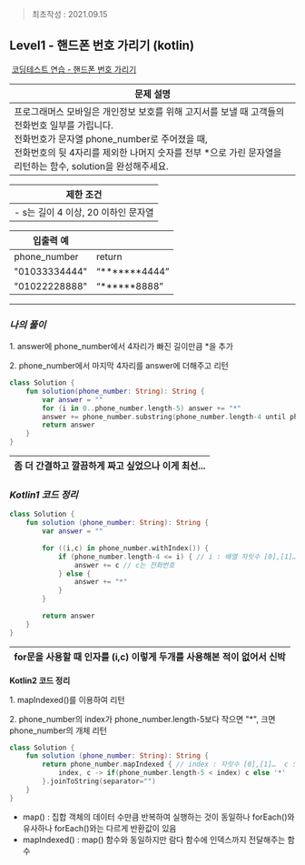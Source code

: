 > 최초작성 : 2021.09.15

## **Level1 - 핸드폰 번호 가리기 (kotlin)**

 [코딩테스트 연습 - 핸드폰 번호 가리기](https://programmers.co.kr/learn/courses/30/lessons/12948)

| **문제 설명** |
| --- |
| 프로그래머스 모바일은 개인정보 보호를 위해 고지서를 보낼 때 고객들의 전화번호 일부를 가립니다.<br>전화번호가 문자열 phone\_number로 주어졌을 때,<br>전화번호의 뒷 4자리를 제외한 나머지 숫자를 전부 \*으로 가린 문자열을 리턴하는 함수, solution을 완성해주세요. |

| **제한 조건** |
| --- |
|   -   s는 길이 4 이상, 20 이하인 문자열   |

| **​입출력 예** |  |
| --- | --- |
| phone\_number | return |
| "01033334444" | “\*\*\*\*\*\*\*4444” |
| "01022228888" | “\*\*\*\*\*\*8888” |

---

### _**나의 풀이**_

1\. answer에 phone\_number에서 4자리가 빠진 길이만큼 \*을 추가

2\. phone\_number에서 마지막 4자리를 answer에 더해주고 리턴

```kt
class Solution {
    fun solution(phone_number: String): String {
        var answer = ""
        for (i in 0..phone_number.length-5) answer += "*"
        answer += phone_number.substring(phone_number.length-4 until phone_number.length)
        return answer
    }
}
```

<center>

| 좀 더 간결하고 깔끔하게 짜고 싶었으나 이게 최선... |
| --- |

</center>

### _**Kotlin1 코드 정리**_

```kt
class Solution {
	fun solution (phone_number: String): String {
		var answer = ""
		
		for ((i,c) in phone_number.withIndex()) {
			if (phone_number.length-4 <= i) { // i : 배열 자릿수 [0],[1]… 의미
				answer += c // c는 전화번호
			} else {
				answer += "*"
			}
		}
		
		return answer
	}
}
```

<center>

| for문을 사용할 때 인자를 (i,c) 이렇게 두개를 사용해본 적이 없어서 신박 |
| --- |

</center>

  
**Kotlin2 코드 정리**

1\. mapIndexed()를 이용하여 리턴

2\. phone\_number의 index가 phone\_number.length-5보다 작으면 "\*", 크면 phone\_number의 개체 리턴

```kt
class Solution {
	fun solution (phone_number: String): String {
		return phone_number.mapIndexed { // index : 자릿수 [0],[1]…  c : 전화번호
			index, c -> if(phone_number.length-5 < index) c else '*' 
		}.joinToString(separator="")
	}
}
```

* map() : 집합 객체의 데이터 수만큼 반복하여 실행하는 것이 동일하나 forEach()와 유사하나 forEach()와는 다르게 반환값이 있음
* mapIndexed() : map() 함수와 동일하지만 람다 함수에 인덱스까지 전달해주는 함수